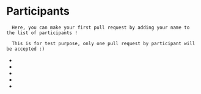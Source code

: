 # Participants

```
  Here, you can make your first pull request by adding your name to the list of participants !
  
  This is for test purpose, only one pull request by participant will be accepted :)
```

*  
*
*
*
*
